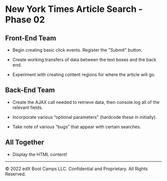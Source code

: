 # New York Times Article Search - Phase 02

## Front-End Team

* Begin creating basic click events. Register the "Submit" button.

* Create working transfers of data between the text boxes and the back end.

* Experiment with creating content regions for where the article will go.

## Back-End Team

* Create the AJAX call needed to retrieve data, then console.log all of the relevant fields.

* Incorporate various “optional parameters” (hardcode these in initially).

* Take note of various “bugs” that appear with certain searches.

## All Together

* Display the HTML content!

---

© 2022 edX Boot Camps LLC. Confidential and Proprietary. All Rights Reserved.

